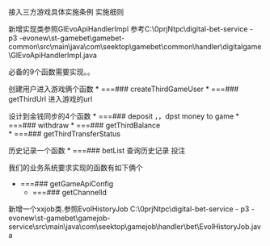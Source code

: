接入三方游戏具体实施条例 实施细则




新增实现类参照GlEvoApiHandlerImpl
参考C:\0prjNtpc\digital-bet-service - p3 -evonew\st-gamebet\gamebet-common\src\main\java\com\seektop\gamebet\common\handler\digitalgame\GlEvoApiHandlerImpl.java

必备的9个函数需要实现。。

创建用户进入游戏俩个函数
     * ===### createThirdGameUser
     * ===### getThirdUrl 进入游戏的url

设计到金钱同步的4个函数
     * ===### deposit ，，dpst money to game
     * ===### withdraw
     * ===### getThirdBalance  
     * ===### getThirdTransferStatus


历史记录一个函数
     * ===### betList 查询历史记录 投注

我们的业务系统要求实现的函数有如下俩个

   * ===### getGameApiConfig
     * ===### getChannelId



新增一个xxjob类.参照EvolHistoryJob
C:\0prjNtpc\digital-bet-service - p3 -evonew\st-gamebet\gamejob-service\src\main\java\com\seektop\gamejob\handler\bet\EvolHistoryJob.java


